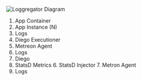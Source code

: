 ![Loggregator Diagram](https://github.com/cloudfoundry/loggregator/blob/develop/docs/loggregator.png )

1. App Container
  2. App Instance (N)
  3. Logs 
2. Diego Executioner
  3. Metreon Agent
  4. Logs
4. Diego
  5. StatsD Metrics
    6. StatsD Injector
    7. Metron Agent
  8. Logs
